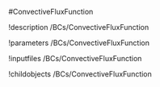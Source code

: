 <!-- MOOSE Object Documentation Stub: Remove this when content is added. -->
#ConvectiveFluxFunction

!description /BCs/ConvectiveFluxFunction

!parameters /BCs/ConvectiveFluxFunction

!inputfiles /BCs/ConvectiveFluxFunction

!childobjects /BCs/ConvectiveFluxFunction

